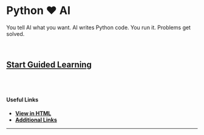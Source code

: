 # Python ❤️ AI

You tell AI what you want. AI writes Python code. You run it. Problems get solved.

<br>

## [Start Guided Learning](docs/getting-started.md)

<br>

<br>

#### Useful Links
- **[View in HTML](http://johnvilsack.com/python-notes)**
- **[Additional Links](docs/quicklinks.md)**

---

<br>




